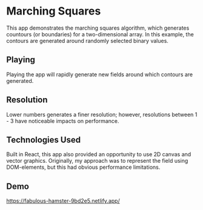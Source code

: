 # Marching Squares

This app demonstrates the marching squares algorithm, which generates countours (or boundaries) for a two-dimensional array. In this example, the contours are generated around randomly selected binary values.

## Playing

Playing the app will rapidly generate new fields around which contours are generated.

## Resolution

Lower numbers generates a finer resolution; however, resolutions between 1 - 3 have noticeable impacts on performance.

## Technologies Used

Built in React, this app also provided an opportunity to use 2D canvas and vector graphics. Originally, my approach was to represent the field using DOM-elements, but this had obvious performance limitations.

## Demo

https://fabulous-hamster-9bd2e5.netlify.app/
